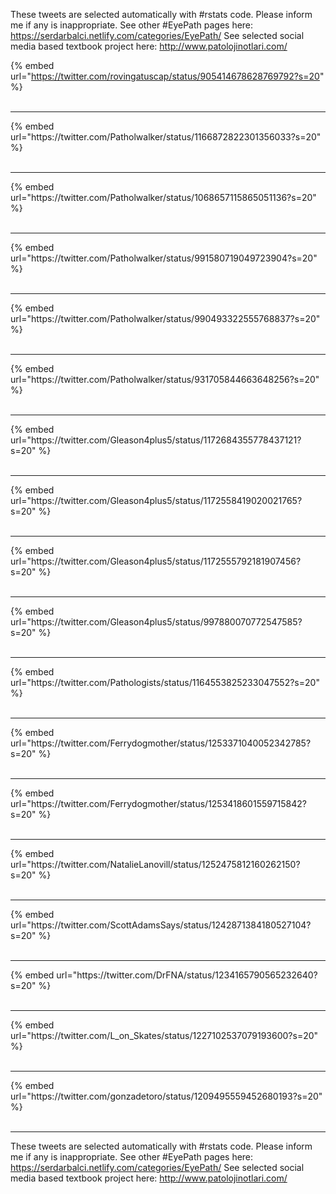 

These tweets are selected automatically with #rstats code. Please inform me if any is inappropriate.
See other #EyePath pages here: https://serdarbalci.netlify.com/categories/EyePath/ 
See selected social media based textbook project here: http://www.patolojinotlari.com/

{% embed url="https://twitter.com/rovingatuscap/status/905414678628769792?s=20" %}<br>
<br>
<hr>
{% embed url="https://twitter.com/Patholwalker/status/1166872822301356033?s=20" %}<br>
<br>
<hr>
{% embed url="https://twitter.com/Patholwalker/status/1068657115865051136?s=20" %}<br>
<br>
<hr>
{% embed url="https://twitter.com/Patholwalker/status/991580719049723904?s=20" %}<br>
<br>
<hr>
{% embed url="https://twitter.com/Patholwalker/status/990493322555768837?s=20" %}<br>
<br>
<hr>
{% embed url="https://twitter.com/Patholwalker/status/931705844663648256?s=20" %}<br>
<br>
<hr>
{% embed url="https://twitter.com/Gleason4plus5/status/1172684355778437121?s=20" %}<br>
<br>
<hr>
{% embed url="https://twitter.com/Gleason4plus5/status/1172558419020021765?s=20" %}<br>
<br>
<hr>
{% embed url="https://twitter.com/Gleason4plus5/status/1172555792181907456?s=20" %}<br>
<br>
<hr>
{% embed url="https://twitter.com/Gleason4plus5/status/997880070772547585?s=20" %}<br>
<br>
<hr>
{% embed url="https://twitter.com/Pathologists/status/1164553825233047552?s=20" %}<br>
<br>
<hr>
{% embed url="https://twitter.com/Ferrydogmother/status/1253371040052342785?s=20" %}<br>
<br>
<hr>
{% embed url="https://twitter.com/Ferrydogmother/status/1253418601559715842?s=20" %}<br>
<br>
<hr>
{% embed url="https://twitter.com/NatalieLanovill/status/1252475812160262150?s=20" %}<br>
<br>
<hr>
{% embed url="https://twitter.com/ScottAdamsSays/status/1242871384180527104?s=20" %}<br>
<br>
<hr>
{% embed url="https://twitter.com/DrFNA/status/1234165790565232640?s=20" %}<br>
<br>
<hr>
{% embed url="https://twitter.com/L_on_Skates/status/1227102537079193600?s=20" %}<br>
<br>
<hr>
{% embed url="https://twitter.com/gonzadetoro/status/1209495559452680193?s=20" %}<br>
<br>
<hr>


These tweets are selected automatically with #rstats code. Please inform me if any is inappropriate.
See other #EyePath pages here: https://serdarbalci.netlify.com/categories/EyePath/ 
See selected social media based textbook project here: http://www.patolojinotlari.com/
